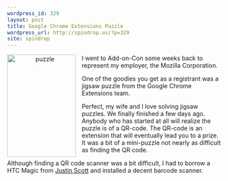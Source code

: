 ```yaml
---
wordpress_id: 329
layout: post
title: Google Chrome Extensions Puzzle
wordpress_url: http://spindrop.us/?p=329
site: spindrop
---
```

<div style="float:left; margin-right:1em"><a href="http://www.flickr.com/photos/44124375866@N01/4252390433" title="View 'puzzle' on Flickr.com"><div style="text-align:center;"><img src="http://farm3.static.flickr.com/2684/4252390433_b49093b583_m.jpg" alt="puzzle" border="0" width="161" height="240" /></div></a>
</div>
I went to Add-on-Con some weeks back to represent my employer, the Mozilla Corporation.

One of the goodies you get as a registrant was a jigsaw puzzle from the Google Chrome Extensions team.

Perfect, my wife and I love solving jigsaw puzzles.  We finally finished a few days ago.  Anybody who has started at all will realize the puzzle is of a QR-code.  The QR-code is an extension that will eventually lead you to a prize.  It was a bit of a mini-puzzle not nearly as difficult as finding the QR code.

Although finding a QR code scanner was a bit difficult, I had to borrow a HTC Magic from [Justin Scott](http://fligtar.com/) and installed a decent barcode scanner.
